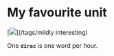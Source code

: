 <!-- tags: mildly interesting -->
<!-- comments: false -->


# My favourite unit

<!-- START TAGS -->
[<img src="https://img.shields.io/badge/Tag-mildly interesting-brightgreen">](/tags/mildly interesting)
<!-- END TAGS -->

One **`dirac`** is one word per hour.

<!--
> **Note**
>
> Honours of [one of the most intriguing but lesser known giant physicist
> of the 20th century](https://en.wikipedia.org/wiki/Paul_Dirac).
-->
